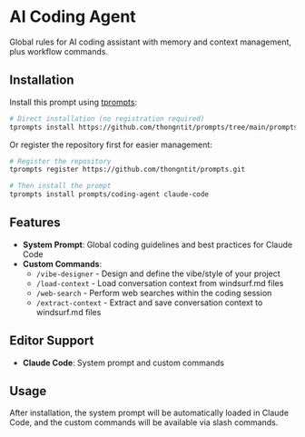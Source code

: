 # AI Coding Agent

Global rules for AI coding assistant with memory and context management, plus workflow commands.

## Installation

Install this prompt using [tprompts](https://github.com/thongntit/tprompts):

```bash
# Direct installation (no registration required)
tprompts install https://github.com/thongntit/prompts/tree/main/prompts/coding-agent claude-code
```

Or register the repository first for easier management:

```bash
# Register the repository
tprompts register https://github.com/thongntit/prompts.git

# Then install the prompt
tprompts install prompts/coding-agent claude-code
```

## Features

- **System Prompt**: Global coding guidelines and best practices for Claude Code
- **Custom Commands**:
  - `/vibe-designer` - Design and define the vibe/style of your project
  - `/load-context` - Load conversation context from windsurf.md files
  - `/web-search` - Perform web searches within the coding session
  - `/extract-context` - Extract and save conversation context to windsurf.md files

## Editor Support

- **Claude Code**: System prompt and custom commands

## Usage

After installation, the system prompt will be automatically loaded in Claude Code, and the custom commands will be available via slash commands.
